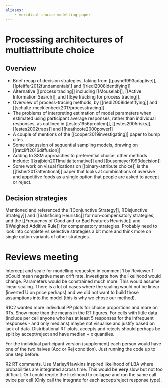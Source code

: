 ```yaml
---
aliases:
    - veridical choice modelling paper
---
```


# Processing architectures of multiattribute choice

## Overview

- Brief recap of decision strategies, taking from [[payne1993adaptive]], [[pfeiffer2012fundamentals]] and [[riedl2008identifying]]
- Alternative [[process tracing]] including [[Mouselab]], [[Active Information Search]], and [[Eye tracking for process tracing]].
- Overview of process-tracing methods, by [[riedl2008identifying]] and [[schulte-mecklenbeck2017processtracing]]
- The problems of interpreting estimation of model parameters when estimated using participant average responses, rather than individual responses, as outlined in [[estes1956problem]], [[estes2005risks]], [[estes2002traps]] and [[heathcote2000power]]
- A couple of mentions of the [[cooper2019investigating]] paper to bump cites
- Some discussion of sequential sampling models, drawing on [[ratcliff2016diffusion]]
- Adding to SSM approaches to preferential choice, other methods include: [[krajbich2011multialternative]] and [[busemeyer1993decision]]
- Some work on visual fixations on [[binary-attribute choice]] is the [[fisher2017attentional]] paper that looks at combinations of aversive and appetitive foods as a single option that people are asked to accept or reject.
## Decision strategies

Mentioned and referenced the [[Conjunctive Strategy]], [[Disjunctive Strategy]] and [[Satisficing Heuristic]] for non-compensatory strategies, and the [[Frequency of Good and-or Bad Features Heuristic]] and [[Weighted Additive Rule]] for compensatory strategies. Probably need to look into complete vs selective strategies a bit more and think more on single option variants of other strategies.


# Reviews meeting

Intercept and scale for modelling requested in comment 1 by Reviewer 1. bCould mean negative mean drift rate. Investigate how the likelihood would change. Parameters would be constrained much more. This would assume linear scaling. There is a lot of cases where the scaling would not be linear (inverted U on price perhaps) and we did not want to build those assumptions into the model (this is why we chose our method).

R1C2 wanted more individual PP plots for choice proportions and more on RTs. Show more than the means in the RT figures. For cells with little data (include per cell anyone who has at least 5 responses for the infrequent responses - and only medians) maybe not visualise and justify based on lack of data. Distributional RT plots, accepts and rejects should perhaps be split by accept/reject and have median + x quantiles.

For the individual participant version (supplement) each person would have one of the two halves (Acc or Rej condition). Just running the code up to one step before.

R2 RT comments. Use Marley/Hawkins inspired likelihood of LBA where probabilities are integrated across time. This would be **very** slow but not too difficult. Or I could reqrite the likelihood to collapse and run the same call twice per cell (Only call the integrate for each accept/reject response type).